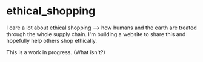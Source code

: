 # ethical_shopping

I care a lot about ethical shopping --> how humans and the earth are treated through the whole supply chain.
I'm building a website to share this and hopefully help others shop ethically.

This is a work in progress. (What isn't?)
